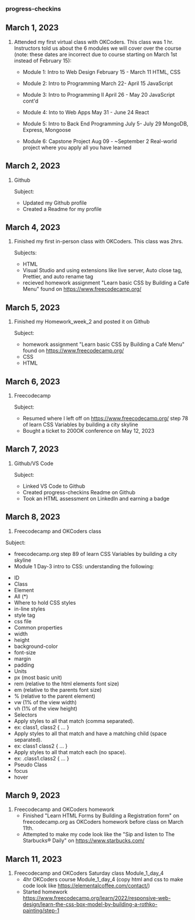### progress-checkins
## March 1, 2023 
1. Attended my first virtual class with OKCoders.  This class was 1 hr.
   Instructors told us about the 6 modules we will cover over the course (note: these dates are incorrect due to course starting on March 1st instead of February 15):
     * Module 1: Intro to Web Design
       February 15 - March 11
       HTML, CSS

     * Module 2: Intro to Programming
       March 22- April 15
       JavaScript

     * Module 3: Intro to Programming II
       April 26 - May 20
       JavaScript cont'd

     * Module 4: Into to Web Apps
       May 31 - June 24
       React

     * Module 5: Intro to Back End Programming
       July 5- July 29
       MongoDB, Express, Mongoose

     * Module 6: Capstone Project
       Aug 09 - ~September 2
       Real-world project where you apply all you have learned
       
## March 2, 2023
1. Github
   
   Subject:
   * Updated my Github profile
   * Created a Readme for my profile
       
## March 4, 2023
1. Finished my first in-person class with OKCoders.  This class was 2hrs.
   
   Subjects:
   * HTML
   * Visual Studio and using extensions like live server, Auto close tag, Prettier, and auto rename tag
   * recieved homework assignment "Learn basic CSS by Building a Café Menu" found on https://www.freecodecamp.org/
   
## March 5, 2023
1.  Finished my Homework_week_2 and posted it on Github
    
    Subject:
    * homework assignment "Learn basic CSS by Building a Café Menu" found on https://www.freecodecamp.org/
    * CSS
    * HTML
## March 6, 2023
1. Freecodecamp
   
   Subject:
   * Resumed where I left off on https://www.freecodecamp.org/ step 78 of learn CSS Variables by building a city skyline
   * Bought a ticket to 200OK conference on May 12, 2023

## March 7, 2023
1. Github/VS Code
   
   Subject:
   * Linked VS Code to Github 
   * Created progress-checkins Readme on Github
   * Took an HTML assessment on LinkedIn and earning a badge
   
## March 8, 2023
1. Freecodecamp and OKCoders class

  Subject:
  * freecodecamp.org step 89 of learn CSS Variables by building a city skyline
  * Module 1 Day-3 intro to CSS: understanding the following:
  - ID
- Class
- Element
- All (\*)
- Where to hold CSS styles
- in-line styles
- style tag
- css file
- Common properties
- width
- height
- background-color
- font-size
- margin
- padding
- Units
- px (most basic unit)
- rem (relative to the html elements font size)
- em (relative to the parents font size)
- % (relative to the parent element)
- vw (1% of the view width)
- vh (1% of the view height)
- Selectors
- Apply styles to all that match (comma separated).
- ex: class1, class2 { ... }
- Apply styles to all that match and have a matching child (space separated).
- ex: class1 class2 { ... }
- Apply styles to all that match each (no space).
- ex: .class1.class2 { ... }
- Pseudo Class
- focus
- hover

## March 9, 2023
1. Freecodecamp and OKCoders homework
   * Finished "Learn HTML Forms by Building a Registration form" on freecodecamp.org as OKCoders homework before class on March 11th.
   * Attempted to make my code look like the "Sip and listen to The Starbucks® Daily" on https://www.starbucks.com/

##  March 11, 2023
1. Freecodecamp and OKCoders Saturday class Module_1_day_4
   * 4hr OKCoders course Module_1_day_4 (copy html and css to make code look like https://elementalcoffee.com/contact/)
   * Started homework https://www.freecodecamp.org/learn/2022/responsive-web-design/learn-the-css-box-model-by-building-a-rothko-painting/step-1
